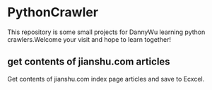 # PythonCrawler
This repository is some small projects for DannyWu learning python crawlers.Welcome your visit and hope to learn together!

## get contents of jianshu.com articles
Get contents of jianshu.com index page articles and save to Ecxcel.
